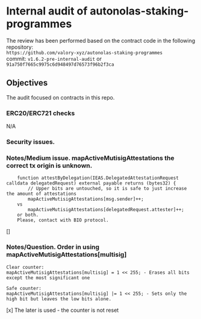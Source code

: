 # Internal audit of autonolas-staking-programmes
The review has been performed based on the contract code in the following repository:<br>
`https://github.com/valory-xyz/autonolas-staking-programmes` <br>
commit: `v1.6.2-pre-internal-audit` or `91a750f7665c9975c6d948497d76573f96b2f3ca` <br> 

## Objectives
The audit focused on contracts in this repo. <br>

### ERC20/ERC721 checks
N/A

### Security issues. 
### Notes/Medium issue. mapActiveMutisigAttestations the correct tx origin is unknown.
```
    function attestByDelegation(IEAS.DelegatedAttestationRequest calldata delegatedRequest) external payable returns (bytes32) {
        // Upper bits are untouched, so it is safe to just increase the amount of attestations
        mapActiveMutisigAttestations[msg.sender]++;
    vs
        mapActiveMutisigAttestations[delegatedRequest.attester]++;
    or both.
    Please, contact with BIO protocol.
```
[]

### Notes/Question. Order in using mapActiveMutisigAttestations[multisig]
```
Clear counter:
mapActiveMutisigAttestations[multisig] = 1 << 255; - Erases all bits except the most significant one

Safe counter:
mapActiveMutisigAttestations[multisig] |= 1 << 255; - Sets only the high bit but leaves the low bits alone.
```
[x] The later is used - the counter is not reset







